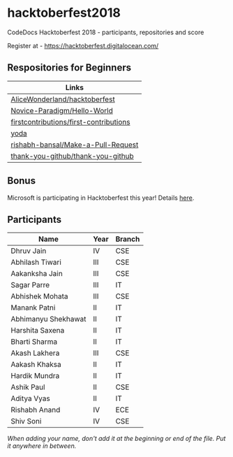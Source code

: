 # hacktoberfest2018

CodeDocs Hacktoberfest 2018 - participants, repositories and score

Register at - https://hacktoberfest.digitalocean.com/

## Respositories for Beginners

| Links |
| --- | 
| [AliceWonderland/hacktoberfest](https://github.com/AliceWonderland/hacktoberfest) |
| [Novice-Paradigm/Hello-World](https://github.com/Novice-Paradigm/Hello-World) | 
| [firstcontributions/first-contributions](https://github.com/firstcontributions/first-contributions) |
| [yoda](https://github.com/yoda-pa/yoda) |
| [rishabh-bansal/Make-a-Pull-Request](https://github.com/rishabh-bansal/Make-a-Pull-Request) |
| [thank-you-github/thank-you-github](https://github.com/thank-you-github/thank-you-github) |
 
## Bonus
Microsoft is participating in Hacktoberfest this year! Details [here](https://open.microsoft.com/2018/09/18/hacktoberfest-2018-microsoft/).

## Participants

| Name | Year | Branch |
| --- | --- | --- |
| Dhruv Jain | IV | CSE |
| Abhilash Tiwari | III | CSE |
| Aakanksha Jain | III | CSE |
| Sagar Parre | III | IT |
| Abhishek Mohata | III | CSE |
| Manank Patni | II | IT |
| Abhimanyu Shekhawat | II | IT |
| Harshita Saxena | II | IT |
| Bharti Sharma | II | IT |
| Akash Lakhera | III | CSE |
| Aakash Khaksa | II | IT |
| Hardik Mundra | II | IT |
| Ashik Paul | II | CSE |
| Aditya Vyas | II | IT |
| Rishabh Anand | IV | ECE | 
| Shiv Soni | IV | CSE |

*When adding your name, don't add it at the beginning or end of the file. Put it anywhere in between.*
